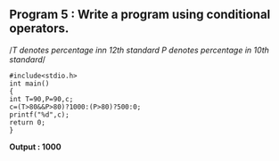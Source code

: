 ## Program 5 : Write a program using conditional operators.
/*T denotes percentage inn 12th standard
P denotes percentage in 10th standard*/
```
#include<stdio.h>
int main()
{
int T=90,P=90,c;
c=(T>80&&P>80)?1000:(P>80)?500:0;
printf("%d",c);
return 0;
}

```
**Output : 1000**
